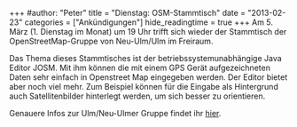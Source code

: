 +++
#author: "Peter"
title = "Dienstag: OSM-Stammtisch"
date = "2013-02-23"
categories = ["Ankündigungen"]
hide_readingtime = true
+++
Am 5. März (1. Dienstag im Monat) um 19 Uhr trifft sich wieder der Stammtisch der OpenStreetMap-Gruppe von Neu-Ulm/Ulm im Freiraum.

Das Thema dieses Stammtisches ist der betriebssystemunabhängige Java Editor JOSM. Mit ihm können die mit einem GPS Gerät aufgezeichneten Daten sehr einfach in Openstreet Map eingegeben werden. Der Editor bietet aber noch viel mehr. Zum Beispiel können für die Eingabe als Hintergrund auch Satellitenbilder hinterlegt werden, um sich besser zu orientieren.

Genauere Infos zur Ulm/Neu-Ulmer Gruppe findet ihr [hier](http://wiki.openstreetmap.org/wiki/Ulm_Neu-Ulm/Stammtisch).
